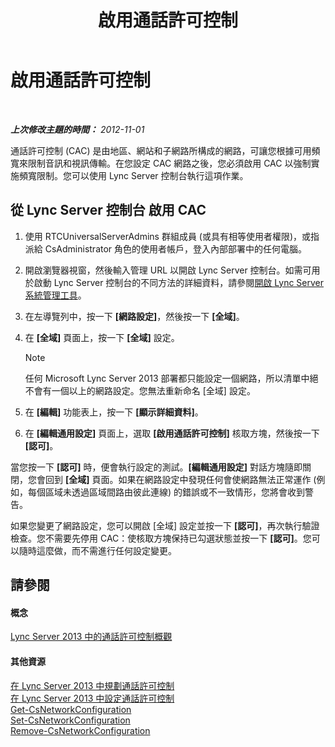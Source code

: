 ﻿---
title: 啟用通話許可控制
TOCTitle: 啟用通話許可控制
ms:assetid: 015f5c8f-2f90-4b9e-8149-b33767e90582
ms:mtpsurl: https://technet.microsoft.com/zh-tw/library/Gg520942(v=OCS.15)
ms:contentKeyID: 49289896
ms.date: 08/10/2015
mtps_version: v=OCS.15
ms.translationtype: HT
---

# 啟用通話許可控制

 

_**上次修改主題的時間：** 2012-11-01_

通話許可控制 (CAC) 是由地區、網站和子網路所構成的網路，可讓您根據可用頻寬來限制音訊和視訊傳輸。在您設定 CAC 網路之後，您必須啟用 CAC 以強制實施頻寬限制。您可以使用 Lync Server 控制台執行這項作業。

## 從 Lync Server 控制台 啟用 CAC

1.  使用 RTCUniversalServerAdmins 群組成員 (或具有相等使用者權限)，或指派給 CsAdministrator 角色的使用者帳戶，登入內部部署中的任何電腦。

2.  開啟瀏覽器視窗，然後輸入管理 URL 以開啟 Lync Server 控制台。如需可用於啟動 Lync Server 控制台的不同方法的詳細資料，請參閱[開啟 Lync Server 系統管理工具](lync-server-2013-open-lync-server-administrative-tools.md)。

3.  在左導覽列中，按一下 **\[網路設定\]**，然後按一下 **\[全域\]**。

4.  在 **\[全域\]** 頁面上，按一下 **\[全域\]** 設定。
    
    > [!NOTE]  
    > 任何 Microsoft Lync Server 2013 部署都只能設定一個網路，所以清單中絕不會有一個以上的網路設定。您無法重新命名 [全域] 設定。
    


5.  在 **\[編輯\]** 功能表上，按一下 **\[顯示詳細資料\]**。

6.  在 **\[編輯通用設定\]** 頁面上，選取 **\[啟用通話許可控制\]** 核取方塊，然後按一下 **\[認可\]**。

當您按一下 **\[認可\]** 時，便會執行設定的測試。**\[編輯通用設定\]** 對話方塊隨即關閉，您會回到 **\[全域\]** 頁面。如果在網路設定中發現任何會使網路無法正常運作 (例如，每個區域未透過區域間路由彼此連線) 的錯誤或不一致情形，您將會收到警告。

如果您變更了網路設定，您可以開啟 \[全域\] 設定並按一下 **\[認可\]**，再次執行驗證檢查。您不需要先停用 CAC：使核取方塊保持已勾選狀態並按一下 **\[認可\]**。您可以隨時這麼做，而不需進行任何設定變更。

## 請參閱

#### 概念

[Lync Server 2013 中的通話許可控制概觀](lync-server-2013-overview-of-call-admission-control.md)  

#### 其他資源

[在 Lync Server 2013 中規劃通話許可控制](lync-server-2013-planning-for-call-admission-control.md)  
[在 Lync Server 2013 中設定通話許可控制](lync-server-2013-configure-call-admission-control.md)  
[Get-CsNetworkConfiguration](https://docs.microsoft.com/en-us/powershell/module/skype/Get-CsNetworkConfiguration)  
[Set-CsNetworkConfiguration](https://docs.microsoft.com/en-us/powershell/module/skype/Set-CsNetworkConfiguration)  
[Remove-CsNetworkConfiguration](https://docs.microsoft.com/en-us/powershell/module/skype/Remove-CsNetworkConfiguration)

